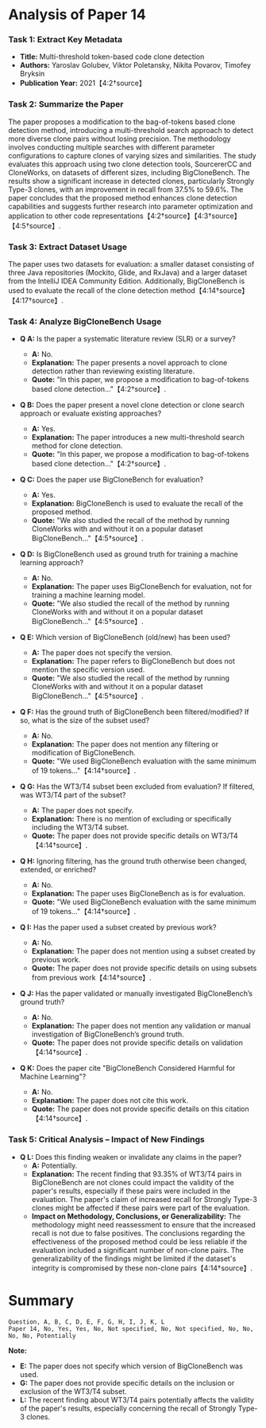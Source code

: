 # Analysis of Paper 14

### Task 1: Extract Key Metadata

- **Title:** Multi-threshold token-based code clone detection
- **Authors:** Yaroslav Golubev, Viktor Poletansky, Nikita Povarov, Timofey Bryksin
- **Publication Year:** 2021【4:2†source】

### Task 2: Summarize the Paper

The paper proposes a modification to the bag-of-tokens based clone detection method, introducing a multi-threshold search approach to detect more diverse clone pairs without losing precision. The methodology involves conducting multiple searches with different parameter configurations to capture clones of varying sizes and similarities. The study evaluates this approach using two clone detection tools, SourcererCC and CloneWorks, on datasets of different sizes, including BigCloneBench. The results show a significant increase in detected clones, particularly Strongly Type-3 clones, with an improvement in recall from 37.5% to 59.6%. The paper concludes that the proposed method enhances clone detection capabilities and suggests further research into parameter optimization and application to other code representations【4:2†source】【4:3†source】【4:5†source】.

### Task 3: Extract Dataset Usage

The paper uses two datasets for evaluation: a smaller dataset consisting of three Java repositories (Mockito, Glide, and RxJava) and a larger dataset from the IntelliJ IDEA Community Edition. Additionally, BigCloneBench is used to evaluate the recall of the clone detection method【4:14†source】【4:17†source】.

### Task 4: Analyze BigCloneBench Usage

- **Q A:** Is the paper a systematic literature review (SLR) or a survey?
  - **A:** No.
  - **Explanation:** The paper presents a novel approach to clone detection rather than reviewing existing literature.
  - **Quote:** "In this paper, we propose a modification to bag-of-tokens based clone detection..."【4:2†source】.

- **Q B:** Does the paper present a novel clone detection or clone search approach or evaluate existing approaches?
  - **A:** Yes.
  - **Explanation:** The paper introduces a new multi-threshold search method for clone detection.
  - **Quote:** "In this paper, we propose a modification to bag-of-tokens based clone detection..."【4:2†source】.

- **Q C:** Does the paper use BigCloneBench for evaluation?
  - **A:** Yes.
  - **Explanation:** BigCloneBench is used to evaluate the recall of the proposed method.
  - **Quote:** "We also studied the recall of the method by running CloneWorks with and without it on a popular dataset BigCloneBench..."【4:5†source】.

- **Q D:** Is BigCloneBench used as ground truth for training a machine learning approach?
  - **A:** No.
  - **Explanation:** The paper uses BigCloneBench for evaluation, not for training a machine learning model.
  - **Quote:** "We also studied the recall of the method by running CloneWorks with and without it on a popular dataset BigCloneBench..."【4:5†source】.

- **Q E:** Which version of BigCloneBench (old/new) has been used?
  - **A:** The paper does not specify the version.
  - **Explanation:** The paper refers to BigCloneBench but does not mention the specific version used.
  - **Quote:** "We also studied the recall of the method by running CloneWorks with and without it on a popular dataset BigCloneBench..."【4:5†source】.

- **Q F:** Has the ground truth of BigCloneBench been filtered/modified? If so, what is the size of the subset used?
  - **A:** No.
  - **Explanation:** The paper does not mention any filtering or modification of BigCloneBench.
  - **Quote:** "We used BigCloneBench evaluation with the same minimum of 19 tokens..."【4:14†source】.

- **Q G:** Has the WT3/T4 subset been excluded from evaluation? If filtered, was WT3/T4 part of the subset?
  - **A:** The paper does not specify.
  - **Explanation:** There is no mention of excluding or specifically including the WT3/T4 subset.
  - **Quote:** The paper does not provide specific details on WT3/T4【4:14†source】.

- **Q H:** Ignoring filtering, has the ground truth otherwise been changed, extended, or enriched?
  - **A:** No.
  - **Explanation:** The paper uses BigCloneBench as is for evaluation.
  - **Quote:** "We used BigCloneBench evaluation with the same minimum of 19 tokens..."【4:14†source】.

- **Q I:** Has the paper used a subset created by previous work?
  - **A:** No.
  - **Explanation:** The paper does not mention using a subset created by previous work.
  - **Quote:** The paper does not provide specific details on using subsets from previous work【4:14†source】.

- **Q J:** Has the paper validated or manually investigated BigCloneBench’s ground truth?
  - **A:** No.
  - **Explanation:** The paper does not mention any validation or manual investigation of BigCloneBench’s ground truth.
  - **Quote:** The paper does not provide specific details on validation【4:14†source】.

- **Q K:** Does the paper cite "BigCloneBench Considered Harmful for Machine Learning"?
  - **A:** No.
  - **Explanation:** The paper does not cite this work.
  - **Quote:** The paper does not provide specific details on this citation【4:14†source】.

### Task 5: Critical Analysis – Impact of New Findings

- **Q L:** Does this finding weaken or invalidate any claims in the paper?
  - **A:** Potentially.
  - **Explanation:** The recent finding that 93.35% of WT3/T4 pairs in BigCloneBench are not clones could impact the validity of the paper's results, especially if these pairs were included in the evaluation. The paper's claim of increased recall for Strongly Type-3 clones might be affected if these pairs were part of the evaluation.
  - **Impact on Methodology, Conclusions, or Generalizability:** The methodology might need reassessment to ensure that the increased recall is not due to false positives. The conclusions regarding the effectiveness of the proposed method could be less reliable if the evaluation included a significant number of non-clone pairs. The generalizability of the findings might be limited if the dataset's integrity is compromised by these non-clone pairs【4:14†source】.

# Summary

```plaintext
Question, A, B, C, D, E, F, G, H, I, J, K, L
Paper 14, No, Yes, Yes, No, Not specified, No, Not specified, No, No, No, No, Potentially
```

**Note:**  
- **E:** The paper does not specify which version of BigCloneBench was used.
- **G:** The paper does not provide specific details on the inclusion or exclusion of the WT3/T4 subset.
- **L:** The recent finding about WT3/T4 pairs potentially affects the validity of the paper's results, especially concerning the recall of Strongly Type-3 clones.
